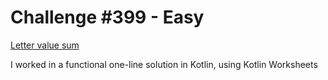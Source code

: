 # Challenge #399 - Easy

[Letter value sum](https://www.reddit.com/r/dailyprogrammer/comments/onfehl/20210719_challenge_399_easy_letter_value_sum/)

I worked in a functional one-line solution in Kotlin, using Kotlin Worksheets
